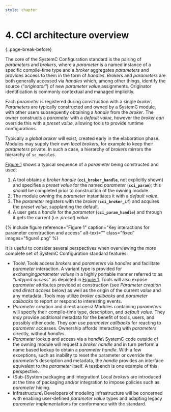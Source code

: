 ```yaml
---
style: chapter
---
```


# 4. CCI architecture overview
{:.page-break-before}

The core of the SystemC Configuration standard is the pairing of *parameters* and *brokers*, where a *parameter* is a named instance of
a specific compile-time type and a *broker* aggregates *parameters* and provides access to them in the form of *handles*. *Brokers* and
*parameters* are both generally accessed via *handles* which, among other things, identify the source (“*originator*”) of new *parameter
value* assignments. Originator identification is commonly contextual and managed implicitly.

Each *parameter* is registered during construction with a single *broker*. *Parameters* are typically constructed and owned by a
SystemC module, with other users subsequently obtaining a *handle* from the *broker*. The owner constructs a *parameter* with a *default
value*, however the *broker can* override this with a *preset value*, allowing tools to provide runtime configurations.

Typically a *global broker* will exist, created early in the elaboration phase. Modules may supply their own *local brokers*, for
example to keep their *parameters* private. In such a case, a hierarchy of *brokers* mirrors the hierarchy of `sc_module`s.

[Figure 1](#figure-1) shows a typical sequence of a *parameter* being constructed and used:
 1. A tool obtains a *broker handle* (**`cci_broker_handle`**, not explicitly shown) and specifies a *preset value* for the named
    *parameter* (**`cci_param`**); this *should* be completed prior to construction of the owning module.
 2. The module owning the *parameter* instantiates it with a *default value*.
 3. The *parameter* registers with the *broker* (**`cci_broker_if`**) and acquires the *preset value*, supplanting the default.
 4. A user gets a *handle* for the *parameter* (**`cci_param_handle`**) and through it gets the current (i.e. *preset*) *value*.

{% include figure
   reference="Figure 1"
   caption="Key interactions for parameter construction and access"
   alt-text=""
   class="fixed"
   images="figure1.png"
%}

It is useful to consider several perspectives when overviewing the more complete set of SystemC Configuration standard features:
 - Tools\\
   Tools access *brokers* and *parameters* via *handles* and facilitate *parameter* interaction. A variant type is provided for exchanging*parameter values* in a highly portable manner referred to as “*untyped access*” as depicted in [Figure 1](#figure-1). Tools will also expose *parameter* attributes provided at construction (see *Parameter creation and direct access* below) as well as the origin of the current *value* and any metadata. Tools may utilize *broker callbacks* and *parameter callbacks* to report or respond to interesting events.
 - *Parameter* creation and direct access\\
   Modules containing *parameters* will specify their compile-time type, description, and *default value*. They *may* provide additional metadata for the benefit of tools, users, and possibly other code. They *can* use *parameter callbacks* for reacting to *parameter* accesses. Ownership affords interacting with *parameters* directly, without *handles*.
 - *Parameter* lookup and access via a *handle*\\
   SystemC code outside of the owning module will request a *broker handle* and in turn perform a name based lookup to obtain a *parameter handle*. With a few exceptions, such as inability to reset the parameter or override the *parameter*’s description and metadata, the *handle* provides an interface equivalent to the *parameter* itself. A testbench is one example of this perspective.
 - (Sub-)System packaging and integration\\
   Local *brokers* are introduced at the time of packaging and/or integration to impose policies such as *parameter* hiding.
 - Infrastructure\\
   Developers of modeling infrastructure will be concerned with enabling user-defined *parameter value* types and adapting legacy *parameter* implementations for conformance with the standard.
